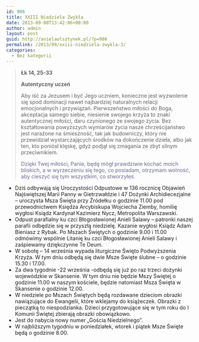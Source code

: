 ```yaml
---
id: 986
title: XXIII Niedziela Zwykła
date: 2013-09-08T13:42:06+00:00
author: admin
layout: post
guid: http://anielaolsztynek.pl/?p=986
permalink: /2013/09/xxiii-niedziela-zwykla-3/
categories:
  - Bez kategorii
---
```

> **Łk 14, 25-33**
> 
> **Autentyczny uczeń**
> 
> Aby iść za Jezusem i być Jego uczniem, konieczne jest wyzwolenie się spod dominacji nawet najbardziej naturalnych relacji emocjonalnych i przywiązań. Pierwszeństwo miłości do Boga, akceptacja samego siebie, niesienie swojego krzyża to znaki autentycznej miłości, daru czynionego ze swojego życia. Bez kształtowania powyższych wymiarów życia nasze chrześcijaństwo jest narażone na śmieszność, tak jak budowniczy, który nie przewidział wystarczających środków na dokończenie dzieła, albo jak ten, kto poniósł klęskę, gdyż podjął się zmagania ze zbyt silnym przeciwnikiem.
> 
> <span style="color: #666699;">Dzięki Twej miłości, Panie, będę mógł prawdziwie kochać moich bliskich, a w wyrzeczeniu się tego, co posiadam, otrzymam wolność, aby cieszyć się tym wszystkim, co stworzyłeś.</span>

  * Dziś odbywają się Uroczystości Odpustowe w 136 rocznicę Objawień Najświętszej Marii Panny w Gietrzwałdzie i 47 Dożynki Archidiecezjalne &#8211; uroczysta Msza Święta przy Źródełku o godzinie 11.00 pod przewodnictwem Księdza Arcybiskupa Wojciecha Ziemby, homilię wygłosi Ksiądz Kardynał Kazimierz Nycz, Metropolita Warszawski.
  * Odpust parafialny ku czci Błogosławionej Anieli Salawy &#8211; patronki naszej parafii odbędzie się w przyszłą niedzielę. Kazanie wygłosi Ksiądz Adam Bieniasz z Rybak. Po Mszach Świętych o godzinie 9.00 i 11.00 odmówimy wspólnie Litanię ku czci Błogosławionej Anieli Salawy i zaśpiewamy dziękczynne Te Deum.
  * W sobotę &#8211; 14 września wypada liturgiczne Święto Podwyższenia Krzyża. W tym dniu odbędą się dwie Msze Święte ślubne &#8211; o godzinie 15.30 i 17.00.
  * Za dwa tygodnie -22 września -odbędą się już po raz trzeci dożynki wojewódzkie w Skansenie. W tym dniu nie będzie Mszy Świętej o godzinie 11.00 w naszym kościele, będzie natomiast Msza Święta w Skansenie o godzinie 12.00.
  * W niedziele po Mszach Świętych będą rozdawane dzieciom obrazki nawiązujące do Ewangelii, które wklejamy do książeczek. Obrazki z pieczątką to niespodzianka. Dzieci przygotowujące się w tym roku do I Komunii Świętej zbierają obrazki obowiązkowo.
  * Jest do nabycia nowy numer &#8222;Gościa Niedzielnego&#8221;.
  * W najbliższym tygodniu w poniedziałek, wtorek i piątek Msze Święte będą o godzinie 8.00.